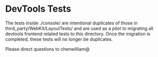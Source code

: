 # DevTools Tests

The tests inside ./console/ are intentional duplicates of those in third_party/WebKit/LayoutTests/ and are used as a pilot to migrating all devtools frontend related tests to this directory. Once the migration is completed, these tests will no longer be duplicates.

Please direct questions to chenwilliam@